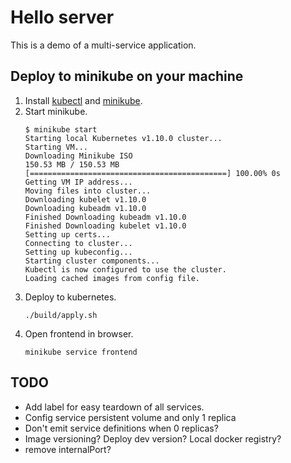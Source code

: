 # Hello server

This is a demo of a multi-service application.

## Deploy to minikube on your machine

1.  Install [kubectl](https://kubernetes.io/docs/tasks/tools/install-kubectl/) and [minikube](https://github.com/kubernetes/minikube/releases).
1.  Start minikube.
    ```
    $ minikube start
    Starting local Kubernetes v1.10.0 cluster...
    Starting VM...
    Downloading Minikube ISO
    150.53 MB / 150.53 MB [============================================] 100.00% 0s
    Getting VM IP address...
    Moving files into cluster...
    Downloading kubelet v1.10.0
    Downloading kubeadm v1.10.0
    Finished Downloading kubeadm v1.10.0
    Finished Downloading kubelet v1.10.0
    Setting up certs...
    Connecting to cluster...
    Setting up kubeconfig...
    Starting cluster components...
    Kubectl is now configured to use the cluster.
    Loading cached images from config file.
    ```
1.  Deploy to kubernetes.
    ```
    ./build/apply.sh
    ```
1.  Open frontend in browser.
    ```
    minikube service frontend
    ```

## TODO

* Add label for easy teardown of all services.
* Config service persistent volume and only 1 replica
* Don't emit service definitions when 0 replicas?
* Image versioning? Deploy dev version? Local docker registry?
* remove internalPort?
